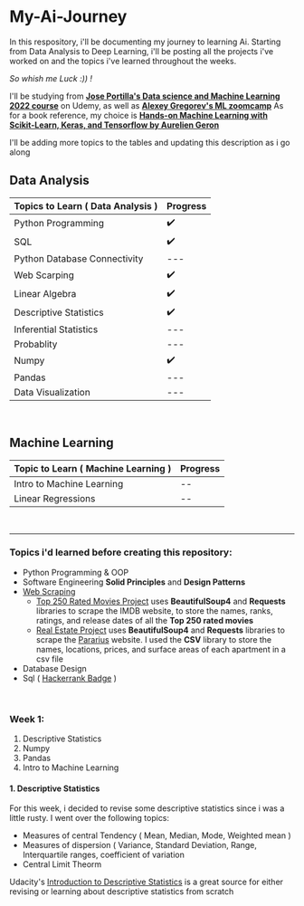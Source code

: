 # My-Ai-Journey
In this respository, i'll be documenting my journey to learning Ai. 
Starting from Data Analysis to Deep Learning, i'll be posting all the projects i've worked on and the topics i've learned throughout the weeks. 

*So whish me Luck :)) !*

I'll be studying from [**Jose Portilla's Data science and Machine Learning 2022 course**](https://www.udemy.com/course/python-for-machine-learning-data-science-masterclass/) on Udemy, as well as [**Alexey Gregorev's ML zoomcamp**](https://github.com/alexeygrigorev/mlbookcamp-code/tree/master/course-zoomcamp)
As for a book reference, my choice is [**Hands-on Machine Learning with Scikit-Learn, Keras, and Tensorflow by Aurelien Geron**](https://www.amazon.com/Hands-Machine-Learning-Scikit-Learn-TensorFlow/dp/1492032646)

I'll be adding more topics to the tables and updating this description as i go along

## Data Analysis
| Topics to Learn ( Data Analysis ) | Progress |                               
| --- | --- |
| Python Programming | :heavy_check_mark: |
| SQL | :heavy_check_mark: |
| Python Database Connectivity | --- |
| Web Scarping | :heavy_check_mark: |
| Linear Algebra | :heavy_check_mark: |
| Descriptive Statistics | :heavy_check_mark: |
| Inferential Statistics | --- |
| Probablity | --- |
| Numpy | :heavy_check_mark: |
| Pandas | --- |
| Data Visualization | --- |


<br>

## Machine Learning

| Topic to Learn ( Machine Learning ) | Progress | 
| --- | --- |
| Intro to Machine Learning | -- |
| Linear Regressions | -- |

<br>
<hr/>


### Topics i'd learned before creating this repository:
- Python Programming & OOP
- Software Engineering **Solid Principles** and **Design Patterns**
- [Web Scraping](https://github.com/Mariam22-hub/My-Ai-Journey/tree/main/Web%20Scraping)
  - [Top 250 Rated Movies Project](https://github.com/Mariam22-hub/My-Ai-Journey/tree/main/Web%20Scraping/Top%20250%20rated%20movies) uses **BeautifulSoup4** and **Requests** libraries to    scrape the IMDB website, to store the names, ranks, ratings, and release dates of all the **Top 250 rated movies**
  - [Real Estate Project](https://github.com/Mariam22-hub/My-Ai-Journey/tree/main/Web%20Scraping/Real%20Estate%20housing) uses **BeautifulSoup4** and **Requests** libraries to scrape the [Pararius](https://www.pararius.com/apartments/amsterdam) website. I used the **CSV** library to store the names, locations, prices, and surface areas of each apartment in a csv file 
- Database Design
- Sql ( [Hackerrank Badge](https://www.hackerrank.com/h11410120200528?badge=sql&stars=3&level=2&hr_r=1&utm_campaign=social-buttons&utm_medium=facebook&utm_source=badge_share_profile&social=linkedin&fbclid=IwAR1PupmABngD-pVdOEsAD_b06MitIic9ccaM5voIZcx2zI_ORi9Zu1eVrYs) ) 

<br>

### Week 1:
1. Descriptive Statistics
2. Numpy
3. Pandas
4. Intro to Machine Learning

#### 1. Descriptive Statistics
For this week, i decided to revise some descriptive statistics since i was a little rusty. I went over the following topics:
- Measures of central Tendency ( Mean, Median, Mode, Weighted mean )
- Measures of dispersion ( Variance, Standard Deviation, Range, Interquartile ranges, coefficient of variation
- Central Limit Theorm

Udacity's [Introduction to Descriptive Statistics](https://www.udacity.com/course/intro-to-descriptive-statistics--ud827) is a great source for either revising or learning about descriptive statistics from scratch
